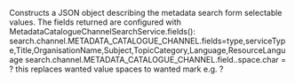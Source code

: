 Constructs a JSON object describing the metadata search form selectable values.
 The fields returned are configured with MetadataCatalogueChannelSearchService.fields():
 search.channel.METADATA_CATALOGUE_CHANNEL.fields=type,serviceType,Title,OrganisationName,Subject,TopicCategory,Language,ResourceLanguage
 search.channel.METADATA_CATALOGUE_CHANNEL.field.<name>.space.char = ? this replaces wanted value spaces to wanted mark e.g. ?
